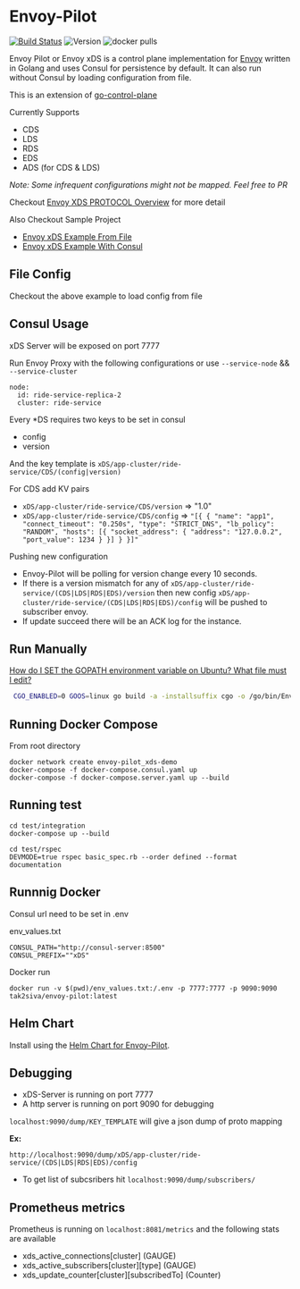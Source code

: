 # Envoy-Pilot 

[![Build Status](https://travis-ci.org/tak2siva/Envoy-Pilot.svg?branch=master)](https://travis-ci.org/tak2siva/Envoy-Pilot)    ![Version](https://img.shields.io/badge/version-v0.2.3-yellowgreen.svg)
![docker pulls](https://img.shields.io/docker/pulls/tak2siva/envoy-pilot)


Envoy Pilot or Envoy xDS is a control plane implementation for [Envoy](https://github.com/envoyproxy/envoy) written in Golang and uses Consul for persistence by default. It can also run without Consul by loading configuration from file.

This is an extension of [go-control-plane](https://github.com/envoyproxy/go-control-plane)

Currently Supports
   * CDS
   * LDS
   * RDS
   * EDS
   * ADS (for CDS & LDS)

*Note: Some infrequent configurations might not be mapped. Feel free to PR* 

Checkout [Envoy XDS PROTOCOL Overview](https://www.envoyproxy.io/docs/envoy/latest/api-docs/xds_protocol) for more detail

Also Checkout Sample Project 
   * [Envoy xDS Example From File](https://github.com/tak2siva/Envoy-xDS-Example-From-File)
   * [Envoy xDS Example With Consul](https://github.com/tak2siva/Envoy-xDS-Example-Consul)

## File Config
  Checkout the above example to load config from file

## Consul Usage

xDS Server will be exposed on port 7777

Run Envoy Proxy with the following configurations or use `--service-node` && `--service-cluster`
```
node:
  id: ride-service-replica-2
  cluster: ride-service
```

Every *DS requires two keys to be set in consul
  * config
  * version

And the key template is `xDS/app-cluster/ride-service/CDS/(config|version)`

For CDS add KV pairs
  * `xDS/app-cluster/ride-service/CDS/version` => "1.0"
  * `xDS/app-cluster/ride-service/CDS/config` => `"[{
      {
        "name": "app1",
        "connect_timeout": "0.250s",
        "type": "STRICT_DNS",
        "lb_policy": "RANDOM",
        "hosts": [{
          "socket_address": {
           "address": "127.0.0.2",
           "port_value": 1234
          }
        }]
    }
  }]"`

Pushing new configuration
  * Envoy-Pilot will be polling for version change every 10 seconds.  
  * If there is a version mismatch for any of `xDS/app-cluster/ride-service/(CDS|LDS|RDS|EDS)/version` then new config `xDS/app-cluster/ride-service/(CDS|LDS|RDS|EDS)/config` will be pushed to subscriber envoy.
  * If update succeed there will be an ACK log for the instance.

## Run Manually

[How do I SET the GOPATH environment variable on Ubuntu? What file must I edit?](https://stackoverflow.com/questions/21001387/how-do-i-set-the-gopath-environment-variable-on-ubuntu-what-file-must-i-edit)

``` bash
 CGO_ENABLED=0 GOOS=linux go build -a -installsuffix cgo -o /go/bin/Envoy-Pilot cmd/server/main.go
```

## Running Docker Compose

From root directory 
```
docker network create envoy-pilot_xds-demo
docker-compose -f docker-compose.consul.yaml up
docker-compose -f docker-compose.server.yaml up --build
```

## Running test

```
cd test/integration
docker-compose up --build

cd test/rspec
DEVMODE=true rspec basic_spec.rb --order defined --format documentation
```


## Runnnig Docker

Consul url need to be set in .env

env_values.txt
```
CONSUL_PATH="http://consul-server:8500"
CONSUL_PREFIX=""xDS"
```

Docker run
```
docker run -v $(pwd)/env_values.txt:/.env -p 7777:7777 -p 9090:9090 tak2siva/envoy-pilot:latest
```

## Helm Chart

Install using the [Helm Chart for Envoy-Pilot](https://github.com/tak2siva/Envoy-Pilot-Helm).

## Debugging

* xDS-Server is running on port 7777
* A http server is running on port 9090 for debugging

`localhost:9090/dump/KEY_TEMPLATE` will give a json dump of proto mapping

  **Ex:** 
  ```
  http://localhost:9090/dump/xDS/app-cluster/ride-service/(CDS|LDS|RDS|EDS)/config
  ```

* To get list of subcsribers hit `localhost:9090/dump/subscribers/`


## Prometheus metrics

Prometheus is running on `localhost:8081/metrics` and the following stats are available
  * xds_active_connections[cluster] (GAUGE)
  * xds_active_subscribers[cluster][type] (GAUGE)
  * xds_update_counter[cluster][subscribedTo] (Counter)
